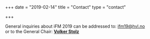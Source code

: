 +++
date = "2019-02-14"
title = "Contact"
type = "contact"

+++

General inquiries about iFM 2019 can be addressed to: <ifm19@hvl.no>\
or to the General Chair: [**Volker Stolz**](mailto:Volker.Stolz@hvl.no)

